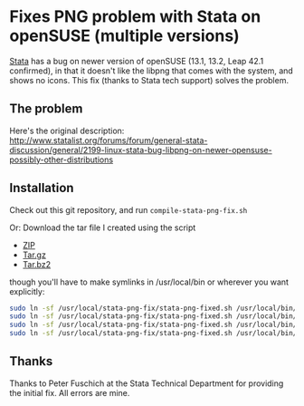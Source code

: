 Fixes PNG problem with Stata on openSUSE (multiple versions) 
=============================================

[Stata](http://www.stata.com)  has a bug on newer version of openSUSE (13.1, 13.2, Leap 42.1 confirmed), in that it doesn't like the libpng that comes with the system, and shows no icons. This fix (thanks to Stata tech support) solves the problem.

The problem
-----------
Here's the original description: http://www.statalist.org/forums/forum/general-stata-discussion/general/2199-linux-stata-bug-libpng-on-newer-opensuse-possibly-other-distributions

Installation
------------
Check out this git repository, and run 
 `compile-stata-png-fix.sh`

Or:
Download the tar file I created using the script 

* [ZIP](https://bitbucket.org/vilhuberl/stata-png-fix/get/master.zip)
* [Tar.gz](https://bitbucket.org/vilhuberl/stata-png-fix/get/master.tar.gz)
* [Tar.bz2](https://bitbucket.org/vilhuberl/stata-png-fix/get/master.tar.bz2)

though you'll have to make symlinks in /usr/local/bin or wherever you want explicitly:
````bash
sudo ln -sf /usr/local/stata-png-fix/stata-png-fixed.sh /usr/local/bin/xstata
sudo ln -sf /usr/local/stata-png-fix/stata-png-fixed.sh /usr/local/bin/xstata-se
sudo ln -sf /usr/local/stata-png-fix/stata-png-fixed.sh /usr/local/bin/xstata-mp
sudo ln -sf /usr/local/stata-png-fix/stata-png-fixed.sh /usr/local/bin/xstata-sm
````

Thanks
------
Thanks to Peter Fuschich at the Stata Technical Department for providing the initial fix. All errors are mine.
